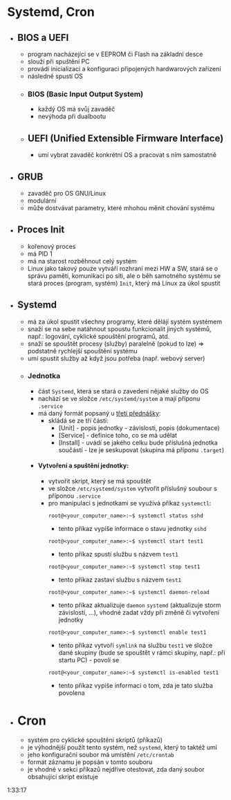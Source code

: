 # Systemd, Cron

- ## BIOS a UEFI
  - program nacházející se v EEPROM či Flash na základní desce
  - slouží při spuštění PC
  - provádí inicializaci a konfiguraci připojených hardwarových zařízení
  - následně spustí OS
  - ### BIOS (Basic Input Output System)
    - každý OS má svůj zavaděč
    - nevýhoda při dualbootu
  - ## UEFI (Unified Extensible Firmware Interface)
    - umí vybrat zavaděč konkrétní OS a pracovat s ním samostatně

- ## GRUB
  - zavaděč pro OS GNU/Linux
  - modulární
  - může dostvávat parametry, které mhohou měnit chování systému

- ## Proces Init
   - kořenový proces
   - má PID 1
   - má na starost rozběhnout celý systém
   - Linux jako takový pouze vytváří rozhraní mezi HW a SW, stará se o správu paměti, komunikaci po síti, ale o běh samotného systému se stará proces (program, systém) ```Init```, který má Linux za úkol spustit

- ## Systemd
  - má za úkol spustit všechny programy, které dělájí systém systémem
  - snaží se na sebe natáhnout spoustu funkcionalit jiných systémů, např.: logování, cyklické spouštění programů, atd.
  - snaží se spouštět procesy (služby) paralelně (pokud to lze) => podstatně rychlejší spouštění systému
  - umí spustit služby až když jsou potřeba (např. webový server)
  - ### Jednotka
    - část ```Systemd```, která se stará o zavedení nějaké služby do OS
    - nachází se ve složce ```/etc/systemd/system``` a mají příponu ```.service```
    - má daný formát popsaný u [třetí přednášky](http://seidl.cs.vsb.cz/wiki2/index.php/SOS):
      - skládá se ze tří částí:
        - [Unit] - popis jednotky - závislosti, popis (dokumentace)
        - [Service] - definice toho, co se má udělat
        - [Install] - uvádí se jakého celku bude příslušná jednotka součástí - lze je seskupovat (skupina má příponu ```.target```)
    - #### Vytvoření a spuštění jednotky:
      - vytvořit skript, který se má spouštět
      - ve složce ```/etc/systemd/system``` vytvořit příslušný soubour s příponou ```.service```
      - pro manipulaci s jednotkami se využivá příkaz ```systemctl```:
        ```console
        root@<your_computer_name>:~$ systemctl status sshd
        ```
        - tento příkaz vypíše informace o stavu jednotky ```sshd```
        ```console
        root@<your_computer_name>:~$ systemctl start test1
        ```
        - tento příkaz spustí službu s názvem ```test1```
        ```console
        root@<your_computer_name>:~$ systemctl stop test1
        ```
        - tento příkaz zastaví službu s názvem ```test1```
        ```console
        root@<your_computer_name>:~$ systemctl daemon-reload
        ```
        - tento příkaz aktualizuje ```daemon``` ```systemd``` (aktualizuje storm závislostí, ...), vhodné zadat vždy při změně či vytvoření jednotky
        ```console
        root@<your_computer_name>:~$ systemctl enable test1
        ```
        - tento příkaz vytvoří ```symlink``` na službu ```test1``` ve složce dané skupiny (bude se spouštět v rámci skupiny, např.: při startu PC) - povolí se
        ```console
        root@<your_computer_name>:~$ systemctl is-enabled test1
        ```
        - tento příkaz vypiše informaci o tom, zda je tato služba povolena

- # Cron
  - systém pro cyklické spouštění skriptů (příkazů)
  - je výhodnější použít tento systém, než ```systemd```, který to taktéž umí
  - jeho konfigurační soubor má umístění  ```/etc/crontab```
  - formát záznamu je popsán v tomto souboru
  - je vhodné v sekci příkazů nejdřive otestovat, zda daný soubor obsahující skript existuje

1:33:17

